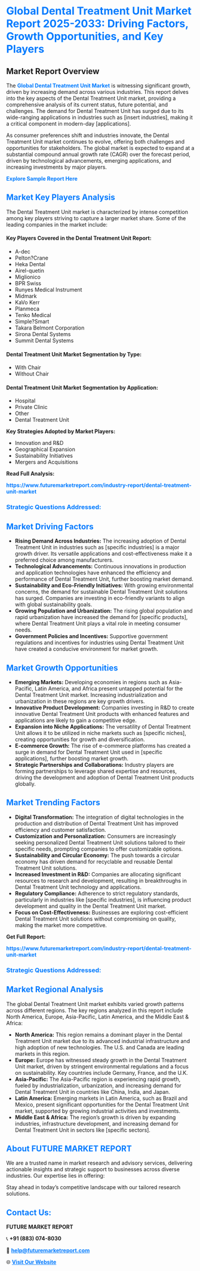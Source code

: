 <h1 style="color: #007BFF;">Global Dental Treatment Unit Market Report 2025-2033: Driving Factors, Growth Opportunities, and Key Players</h1>

<section id="overview">
<h2>Market Report Overview</h2>
<p>The <a href="https://www.futuremarketreport.com/industry-report/dental-treatment-unit-market" style="color: #007BFF; text-decoration: none;"><strong>Global Dental Treatment Unit Market</strong></a> is witnessing significant growth, driven by increasing demand across various industries. This report delves into the key aspects of the Dental Treatment Unit market, providing a comprehensive analysis of its current status, future potential, and challenges. The demand for Dental Treatment Unit has surged due to its wide-ranging applications in industries such as [insert industries], making it a critical component in modern-day [applications].</p>
<p>As consumer preferences shift and industries innovate, the Dental Treatment Unit market continues to evolve, offering both challenges and opportunities for stakeholders. The global market is expected to expand at a substantial compound annual growth rate (CAGR) over the forecast period, driven by technological advancements, emerging applications, and increasing investments by major players.</p>
</section>

<section id="overview">
<p><a href="https://www.futuremarketreport.com/request-sample/reportId=122907" style="color: #007BFF; text-decoration: none;"><strong>Explore Sample Report Here</strong></a></p>
</section>

<section id="key-players">
<h2 style="color: #007BFF;">Market Key Players Analysis</h2>
<p>The Dental Treatment Unit market is characterized by intense competition among key players striving to capture a larger market share. Some of the leading companies in the market include:</p>
<h4>Key Players Covered in the Dental Treatment Unit Report:</h4>
<ul><li>A-dec</li><li>Pelton?Crane</li><li>Heka Dental</li><li>Airel-quetin</li><li>Miglionico</li><li>BPR Swiss</li><li>Runyes Medical Instrument</li><li>Midmark</li><li>KaVo Kerr</li><li>Planmeca</li><li>Tenko Medical</li><li>Simple?Smart</li><li>Takara Belmont Corporation</li><li>Sirona Dental Systems</li><li>Summit Dental Systems</li></ul>
<h4>Dental Treatment Unit Market Segmentation by Type:</h4>
<ul><li>With Chair</li><li>Without Chair</li></ul>

<h4>Dental Treatment Unit Market Segmentation by Application:</h4>
<ul><li>Hospital</li><li>Private Clinic</li><li>Other</li><li>Dental Treatment Unit</li></ul>
<p><strong>Key Strategies Adopted by Market Players:</strong></p>
<ul>
<li>Innovation and R&D</li>
<li>Geographical Expansion</li>
<li>Sustainability Initiatives</li>
<li>Mergers and Acquisitions</li>
</ul>
</section>

<section>
<p><strong>Read Full Analysis: </strong></p><a href="https://www.futuremarketreport.com/industry-report/dental-treatment-unit-market" style="color: #007BFF; text-decoration: none;"><strong>https://www.futuremarketreport.com/industry-report/dental-treatment-unit-market</strong></a>
<h3 style="color: #007BFF;">Strategic Questions Addressed:</h3>
</section>

<section id="driving-factors">
<h2 style="color: #007BFF;">Market Driving Factors</h2>
<ul>
<li><strong>Rising Demand Across Industries:</strong> The increasing adoption of Dental Treatment Unit in industries such as [specific industries] is a major growth driver. Its versatile applications and cost-effectiveness make it a preferred choice among manufacturers.</li>
<li><strong>Technological Advancements:</strong> Continuous innovations in production and application technologies have enhanced the efficiency and performance of Dental Treatment Unit, further boosting market demand.</li>
<li><strong>Sustainability and Eco-Friendly Initiatives:</strong> With growing environmental concerns, the demand for sustainable Dental Treatment Unit solutions has surged. Companies are investing in eco-friendly variants to align with global sustainability goals.</li>
<li><strong>Growing Population and Urbanization:</strong> The rising global population and rapid urbanization have increased the demand for [specific products], where Dental Treatment Unit plays a vital role in meeting consumer needs.</li>
<li><strong>Government Policies and Incentives:</strong> Supportive government regulations and incentives for industries using Dental Treatment Unit have created a conducive environment for market growth.</li>
</ul>
</section>

<section id="growth-opportunities">
<h2 style="color: #007BFF;">Market Growth Opportunities</h2>
<ul>
<li><strong>Emerging Markets:</strong> Developing economies in regions such as Asia-Pacific, Latin America, and Africa present untapped potential for the Dental Treatment Unit market. Increasing industrialization and urbanization in these regions are key growth drivers.</li>
<li><strong>Innovative Product Development:</strong> Companies investing in R&D to create innovative Dental Treatment Unit products with enhanced features and applications are likely to gain a competitive edge.</li>
<li><strong>Expansion into Niche Applications:</strong> The versatility of Dental Treatment Unit allows it to be utilized in niche markets such as [specific niches], creating opportunities for growth and diversification.</li>
<li><strong>E-commerce Growth:</strong> The rise of e-commerce platforms has created a surge in demand for Dental Treatment Unit used in [specific applications], further boosting market growth.</li>
<li><strong>Strategic Partnerships and Collaborations:</strong> Industry players are forming partnerships to leverage shared expertise and resources, driving the development and adoption of Dental Treatment Unit products globally.</li>
</ul>
</section>

<section id="trending-factors">
<h2 style="color: #007BFF;">Market Trending Factors</h2>
<ul>
<li><strong>Digital Transformation:</strong> The integration of digital technologies in the production and distribution of Dental Treatment Unit has improved efficiency and customer satisfaction.</li>
<li><strong>Customization and Personalization:</strong> Consumers are increasingly seeking personalized Dental Treatment Unit solutions tailored to their specific needs, prompting companies to offer customizable options.</li>
<li><strong>Sustainability and Circular Economy:</strong> The push towards a circular economy has driven demand for recyclable and reusable Dental Treatment Unit solutions.</li>
<li><strong>Increased Investment in R&D:</strong> Companies are allocating significant resources to research and development, resulting in breakthroughs in Dental Treatment Unit technology and applications.</li>
<li><strong>Regulatory Compliance:</strong> Adherence to strict regulatory standards, particularly in industries like [specific industries], is influencing product development and quality in the Dental Treatment Unit market.</li>
<li><strong>Focus on Cost-Effectiveness:</strong> Businesses are exploring cost-efficient Dental Treatment Unit solutions without compromising on quality, making the market more competitive.</li>
</ul>
</section>

<section>
<p><strong>Get Full Report: </strong></p><a href="https://www.futuremarketreport.com/industry-report/dental-treatment-unit-market" style="color: #007BFF; text-decoration: none;"><strong>https://www.futuremarketreport.com/industry-report/dental-treatment-unit-market</strong></a>
<h3 style="color: #007BFF;">Strategic Questions Addressed:</h3>
</section>


<section id="regional-analysis">
<h2 style="color: #007BFF;">Market Regional Analysis</h2>
<p>The global Dental Treatment Unit market exhibits varied growth patterns across different regions. The key regions analyzed in this report include North America, Europe, Asia-Pacific, Latin America, and the Middle East & Africa:</p>
<ul>
<li><strong>North America:</strong> This region remains a dominant player in the Dental Treatment Unit market due to its advanced industrial infrastructure and high adoption of new technologies. The U.S. and Canada are leading markets in this region.</li>
<li><strong>Europe:</strong> Europe has witnessed steady growth in the Dental Treatment Unit market, driven by stringent environmental regulations and a focus on sustainability. Key countries include Germany, France, and the U.K.</li>
<li><strong>Asia-Pacific:</strong> The Asia-Pacific region is experiencing rapid growth, fueled by industrialization, urbanization, and increasing demand for Dental Treatment Unit in countries like China, India, and Japan.</li>
<li><strong>Latin America:</strong> Emerging markets in Latin America, such as Brazil and Mexico, present significant opportunities for the Dental Treatment Unit market, supported by growing industrial activities and investments.</li>
<li><strong>Middle East & Africa:</strong> The region’s growth is driven by expanding industries, infrastructure development, and increasing demand for Dental Treatment Unit in sectors like [specific sectors].</li>
</ul>
</section>

<footer>
<h2 style="color: #007BFF;">About FUTURE MARKET REPORT</h2>
<p>We are a trusted name in market research and advisory services, delivering actionable insights and strategic support to businesses across diverse industries. Our expertise lies in offering:</p>

<p>Stay ahead in today’s competitive landscape with our tailored research solutions.</p>

<h2 style="color: #007BFF;">Contact Us:</h2>
<p><strong>FUTURE MARKET REPORT</strong></p>
<p>📞 <strong>+91 (883) 074-8030</strong></p>
<p>📧 <strong><a href="mailto:help@futuremarketreport.com" style="color: #007BFF;">help@futuremarketreport.com</a></strong></p>
<p>🌐 <strong><a href="https://www.futuremarketreport.com/" style="color: #007BFF;">Visit Our Website</a></strong></p>
</footer>